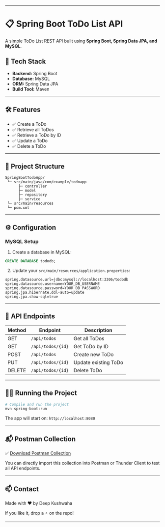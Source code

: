 
---

# 📋 Spring Boot ToDo List API

A simple ToDo List REST API built using **Spring Boot, Spring Data JPA, and MySQL**.

## 🚀 Tech Stack

* **Backend:** Spring Boot
* **Database:** MySQL
* **ORM:** Spring Data JPA
* **Build Tool:** Maven

---

## 🛠️ Features

* ✅ Create a ToDo
* ✅ Retrieve all ToDos
* ✅ Retrieve a ToDo by ID
* ✅ Update a ToDo
* ✅ Delete a ToDo

---

## 📂 Project Structure

```
SpringBootTodoApp/
 └─ src/main/java/com/example/todoapp
      ├─ controller
      ├─ model
      ├─ repository
      ├─ service
 └─ src/main/resources
 └─ pom.xml
```

---

## ⚙️ Configuration

### MySQL Setup

1. Create a database in MySQL:

```sql
CREATE DATABASE tododb;
```

2. Update your `src/main/resources/application.properties`:

```properties
spring.datasource.url=jdbc:mysql://localhost:3306/tododb
spring.datasource.username=YOUR_DB_USERNAME
spring.datasource.password=YOUR_DB_PASSWORD
spring.jpa.hibernate.ddl-auto=update
spring.jpa.show-sql=true
```

---

## 📮 API Endpoints

| Method | Endpoint          | Description          |
| ------ | ----------------- | -------------------- |
| GET    | `/api/todos`      | Get all ToDos        |
| GET    | `/api/todos/{id}` | Get ToDo by ID       |
| POST   | `/api/todos`      | Create new ToDo      |
| PUT    | `/api/todos/{id}` | Update existing ToDo |
| DELETE | `/api/todos/{id}` | Delete ToDo          |

---

## 🧑‍💻 Running the Project

```bash
# Compile and run the project
mvn spring-boot:run
```

The app will start on:
`http://localhost:8080`

---

## 📬 Postman Collection

✅ [Download Postman Collection](https://github.com/UrsTrulyDeep/springboot-todo-app/blob/main/src/main/postman/SpringBootTodoApp_Postman_Collection.json?raw=true)

You can directly import this collection into Postman or Thunder Client to test all API endpoints.

---

## 📫 Contact

Made with ❤️ by Deep Kushwaha

If you like it, drop a ⭐ on the repo!

---
